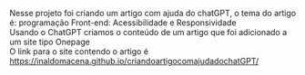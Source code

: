 Nesse projeto foi criando um artigo com ajuda do chatGPT, o tema do artigo é: programação Front-end: Acessibilidade e Responsividade <br>
 Usando o ChatGPT criamos o conteúdo de um artigo que foi adicionado a um site tipo Onepage <br>
 O link para o site contendo o artigo é  <a href= "https://inaldomacena.github.io/criandoartigocomajudadochatGPT/"> https://inaldomacena.github.io/criandoartigocomajudadochatGPT/</a>
 
